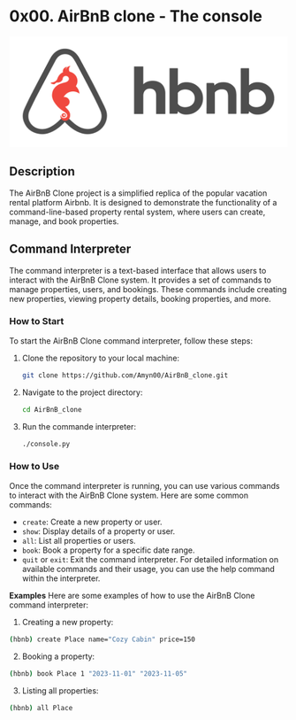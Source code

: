 # 0x00. AirBnB clone - The console

<img src="https://github.com/Amyn00/AirBnB_clone/blob/master/images/hbnb.png" height="200" width="1000"/>

## Description
The AirBnB Clone project is a simplified replica of the popular vacation rental platform Airbnb. It is designed to demonstrate the functionality of a command-line-based property rental system, where users can create, manage, and book properties.

## Command Interpreter

The command interpreter is a text-based interface that allows users to interact with the AirBnB Clone system. It provides a set of commands to manage properties, users, and bookings. These commands include creating new properties, viewing property details, booking properties, and more.

### How to Start

To start the AirBnB Clone command interpreter, follow these steps:

1. Clone the repository to your local machine:

   ```bash
   git clone https://github.com/Amyn00/AirBnB_clone.git
   ```

2. Navigate to the project directory:
   ```bash
   cd AirBnB_clone
   ```

3. Run the commande interpreter:
   ```bash
   ./console.py
   ```

### How to Use
Once the command interpreter is running, you can use various commands to interact with the AirBnB Clone system. Here are some common commands:

* `create`: Create a new property or user.
* `show`: Display details of a property or user.
* `all`: List all properties or users.
* `book`: Book a property for a specific date range.
* `quit` or `exit`: Exit the command interpreter.
For detailed information on available commands and their usage, you can use the help command within the interpreter.

**Examples**
Here are some examples of how to use the AirBnB Clone command interpreter:
1. Creating a new property:
```bash
(hbnb) create Place name="Cozy Cabin" price=150
```
2. Booking a property:
```bash
(hbnb) book Place 1 "2023-11-01" "2023-11-05"
```
3. Listing all properties:
```bash
(hbnb) all Place
```
